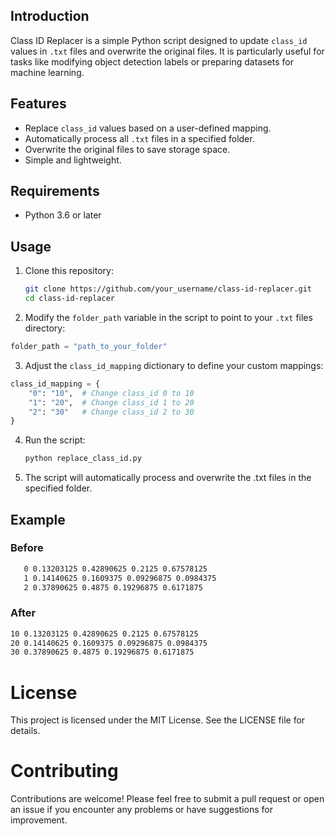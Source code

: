 ## Introduction
Class ID Replacer is a simple Python script designed to update `class_id` values in `.txt` files and overwrite the original files. It is particularly useful for tasks like modifying object detection labels or preparing datasets for machine learning.

## Features
- Replace `class_id` values based on a user-defined mapping.
- Automatically process all `.txt` files in a specified folder.
- Overwrite the original files to save storage space.
- Simple and lightweight.

## Requirements
- Python 3.6 or later

## Usage
1. Clone this repository:
   ```bash
   git clone https://github.com/your_username/class-id-replacer.git
   cd class-id-replacer
   ```
2. Modify the `folder_path` variable in the script to point to your `.txt` files directory:
  ```python
  folder_path = "path_to_your_folder"
  ```
3. Adjust the `class_id_mapping` dictionary to define your custom mappings:
  ```python
  class_id_mapping = {
      "0": "10",  # Change class_id 0 to 10
      "1": "20",  # Change class_id 1 to 20
      "2": "30"   # Change class_id 2 to 30
  }
  ```
4. Run the script:
   ```bash
   python replace_class_id.py
   ```
5. The script will automatically process and overwrite the .txt files in the specified folder.

## Example
### Before
   ```txt
      0 0.13203125 0.42890625 0.2125 0.67578125
      1 0.14140625 0.1609375 0.09296875 0.0984375
      2 0.37890625 0.4875 0.19296875 0.6171875
   ```
### After
   ```txt
   10 0.13203125 0.42890625 0.2125 0.67578125
   20 0.14140625 0.1609375 0.09296875 0.0984375
   30 0.37890625 0.4875 0.19296875 0.6171875
   ```
# License
This project is licensed under the MIT License. See the LICENSE file for details.

# Contributing
Contributions are welcome! Please feel free to submit a pull request or open an issue if you encounter any problems or have suggestions for improvement.

